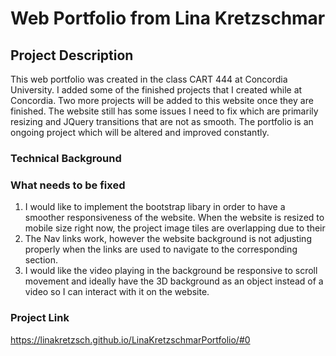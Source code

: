 # Web Portfolio from Lina Kretzschmar

## Project Description
This web portfolio was created in the class CART 444 at Concordia University. I added some of the finished projects that I created while at Concordia. 
Two more projects will be added to this website once they are finished. The website still has some issues I need to fix which are primarily resizing 
and JQuery transitions that are not as smooth. The portfolio is an ongoing project which will be altered and improved constantly. 

### Technical Background


### What needs to be fixed
1. I would like to implement the bootstrap libary in order to have a smoother responsiveness of the website. When the website is resized to mobile size right now, the project image tiles are overlapping due to their 
2. The Nav links work, however the website background is not adjusting properly when the links are used to navigate to the corresponding section.
3. I would like the video playing in the background be responsive to scroll movement and ideally have the 3D background as an object instead of a video so I can interact with it on the website. 

### Project Link 
https://linakretzsch.github.io/LinaKretzschmarPortfolio/#0
